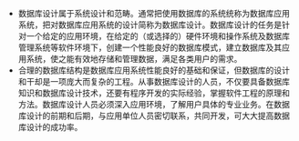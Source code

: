 - 数据库设计属于系统设计和范畴。通常把使用数据库的系统统称为数据库应用系统，把对数据库应用系统的设计简称为数据库设计。数据库设计的任务是针对一个给定的应用环境，在给定的（或选择的）硬件环境和操作系统及数据库管理系统等软件环境下，创建一个性能良好的数据库模式，建立数据库及其应用系统，使之能有效地存储和管理数据，满足各类用户的需求。
- 合理的数据库结构是数据库应用系统性能良好的基础和保证，但数据库的设计和干却是一项庞大而复杂的工程。从事数据库设计的人员，不仅要具备数据库知识和数据库设计技术，还要有程序开发的实际经验，掌握软件工程的原理和方法。数据库设计人员必须深入应用环境，了解用户具体的专业业务。在数据库设计的前期和后期，与应用单位人员密切联系，共同开发，可大大提高数据库设计的成功率。